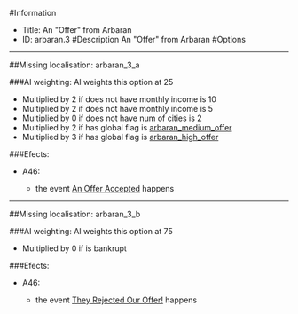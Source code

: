 #Information
 - Title: An "Offer" from Arbaran
 - ID: arbaran.3
#Description
An "Offer" from Arbaran
#Options

___
##Missing localisation: arbaran_3_a

###AI weighting:
AI weights this option at 25
 - Multiplied by 2 if does not have monthly income is 10
 - Multiplied by 2 if does not have monthly income is 5
 - Multiplied by 0 if does not have num of cities is 2
 - Multiplied by 2 if has global flag is [arbaran_medium_offer](../flags/arbaran_medium_offer.md)
 - Multiplied by 3 if has global flag is [arbaran_high_offer](../flags/arbaran_high_offer.md)


###Efects:<ul><li>A46:</li><ul><li>the event [An Offer Accepted](../events/an_offer_accepted.md) happens</li></ul></ul>

___
##Missing localisation: arbaran_3_b

###AI weighting:
AI weights this option at 75
 - Multiplied by 0 if is bankrupt


###Efects:<ul><li>A46:</li><ul><li>the event [They Rejected Our Offer!](../events/they_rejected_our_offer.md) happens</li></ul></ul>
